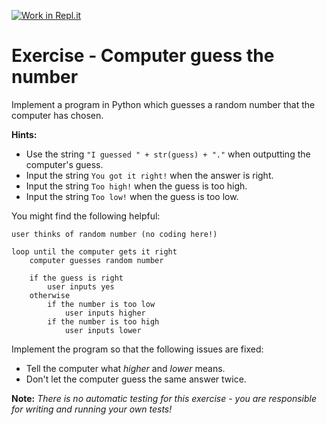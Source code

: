 [![Work in Repl.it](https://classroom.github.com/assets/work-in-replit-14baed9a392b3a25080506f3b7b6d57f295ec2978f6f33ec97e36a161684cbe9.svg)](https://classroom.github.com/online_ide?assignment_repo_id=3629385&assignment_repo_type=AssignmentRepo)
# Exercise - Computer guess the number

Implement a program in Python which guesses a random number that the computer has chosen.

**Hints:**

- Use the string `"I guessed " + str(guess) + "."` when outputting the computer's guess.
- Input the string `You got it right!` when the answer is right.
- Input the string `Too high!` when the guess is too high.
- Input the string `Too low!` when the guess is too low.

You might find the following helpful:

```plaintext
user thinks of random number (no coding here!)

loop until the computer gets it right
    computer guesses random number

    if the guess is right
        user inputs yes
    otherwise
        if the number is too low
            user inputs higher
        if the number is too high
            user inputs lower
```

Implement the program so that the following issues are fixed:

- Tell the computer what *higher* and *lower* means.
- Don't let the computer guess the same answer twice.

**Note:** *There is no automatic testing for this exercise - you are responsible for writing and running your own tests!*
